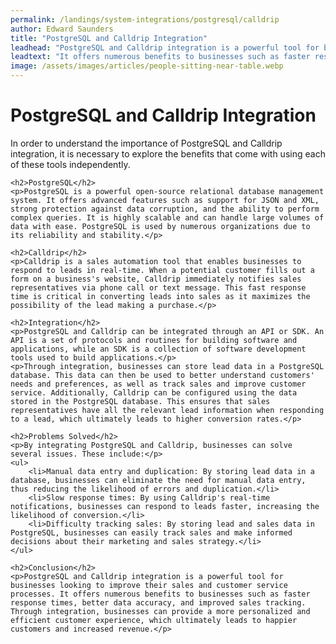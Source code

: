 ```yaml
---
permalink: /landings/system-integrations/postgresql/calldrip
author: Edward Saunders
title: "PostgreSQL and Calldrip Integration"
leadhead: "PostgreSQL and Calldrip integration is a powerful tool for businesses looking to improve their sales and customer service processes"
leadtext: "It offers numerous benefits to businesses such as faster response times, better data accuracy, and improved sales tracking. Through integration, businesses can provide a more personalized and efficient customer experience, which ultimately leads to happier customers and increased revenue."
image: /assets/images/articles/people-sitting-near-table.webp
---
```

<div class="arttext">	<h1>PostgreSQL and Calldrip Integration</h1>
	<p>In order to understand the importance of PostgreSQL and Calldrip integration, it is necessary to explore the benefits that come with using each of these tools independently.</p>
	
	<h2>PostgreSQL</h2>
	<p>PostgreSQL is a powerful open-source relational database management system. It offers advanced features such as support for JSON and XML, strong protection against data corruption, and the ability to perform complex queries. It is highly scalable and can handle large volumes of data with ease. PostgreSQL is used by numerous organizations due to its reliability and stability.</p>
	
	<h2>Calldrip</h2>
	<p>Calldrip is a sales automation tool that enables businesses to respond to leads in real-time. When a potential customer fills out a form on a business's website, Calldrip immediately notifies sales representatives via phone call or text message. This fast response time is critical in converting leads into sales as it maximizes the possibility of the lead making a purchase.</p>
	
	<h2>Integration</h2>
	<p>PostgreSQL and Calldrip can be integrated through an API or SDK. An API is a set of protocols and routines for building software and applications, while an SDK is a collection of software development tools used to build applications.</p>
	<p>Through integration, businesses can store lead data in a PostgreSQL database. This data can then be used to better understand customers' needs and preferences, as well as track sales and improve customer service. Additionally, Calldrip can be configured using the data stored in the PostgreSQL database. This ensures that sales representatives have all the relevant lead information when responding to a lead, which ultimately leads to higher conversion rates.</p>
	
	<h2>Problems Solved</h2>
	<p>By integrating PostgreSQL and Calldrip, businesses can solve several issues. These include:</p>
	<ul>
		<li>Manual data entry and duplication: By storing lead data in a database, businesses can eliminate the need for manual data entry, thus reducing the likelihood of errors and duplication.</li>
		<li>Slow response times: By using Calldrip's real-time notifications, businesses can respond to leads faster, increasing the likelihood of conversion.</li>
		<li>Difficulty tracking sales: By storing lead and sales data in PostgreSQL, businesses can easily track sales and make informed decisions about their marketing and sales strategy.</li>
	</ul>
	
	<h2>Conclusion</h2>
	<p>PostgreSQL and Calldrip integration is a powerful tool for businesses looking to improve their sales and customer service processes. It offers numerous benefits to businesses such as faster response times, better data accuracy, and improved sales tracking. Through integration, businesses can provide a more personalized and efficient customer experience, which ultimately leads to happier customers and increased revenue.</p>
</div>